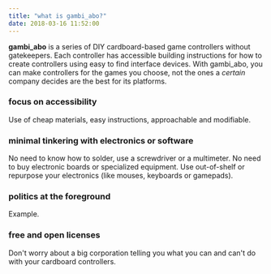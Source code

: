 ```yaml
---
title: "what is gambi_abo?"
date: 2018-03-16 11:52:00
---
```


**gambi_abo** is a series of DIY cardboard-based game controllers without gatekeepers. Each controller has accessible building instructions for how to create controllers using easy to find interface devices. With gambi_abo, you can make controllers for the games you choose, not the ones a *certain* company decides are the best for its platforms.

### focus on accessibility

Use of cheap materials, easy instructions, approachable and modifiable.

### minimal tinkering with electronics or software

No need to know how to solder, use a screwdriver or a multimeter. No need to buy electronic boards or specialized equipment. Use out-of-shelf or repurpose your electronics (like mouses, keyboards or gamepads).

### politics at the foreground

Example.

### free and open licenses

Don't worry about a big corporation telling you what you can and can't do with your cardboard controllers.

